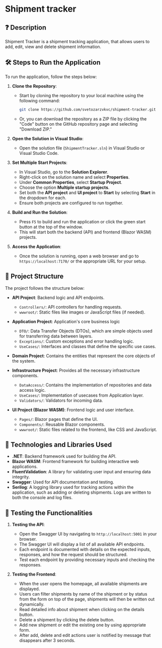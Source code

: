 # Shipment tracker
## ❓ Description

Shipment Tracker is a shipment tracking application, that allows users to add, edit, view and delete shipment information.

## 🛠️ Steps to Run the Application

To run the application, follow the steps below:

1. **Clone the Repository**:
   - Start by cloning the repository to your local machine using the following command:
     ```bash
     git clone https://github.com/svetozarzvkvc/shipment-tracker.git
     ```
    - Or, you can download the repository as a ZIP file by clicking the "Code" button on the GitHub repository page and selecting "Download ZIP."

2. **Open the Solution in Visual Studio**:
   - Open the solution file (`ShipmentTracker.sln`) in Visual Studio or Visual Studio Code.

3. **Set Multiple Start Projects**:
   - In Visual Studio, go to the **Solution Explorer**.
   - Right-click on the solution name and select **Properties**.
   - Under **Common Properties**, select **Startup Project**.
   - Choose the option **Multiple startup projects**.
   - Set both the **API project** and **UI project** to **Start** by selecting **Start** in the dropdown for each.
   - Ensure both projects are configured to run together.

4. **Build and Run the Solution**:
   - Press `F5` to build and run the application or click the green start button at the top of the window.
   - This will start both the backend (API) and frontend (Blazor WASM) projects.

5. **Access the Application**:
   - Once the solution is running, open a web browser and go to `https://localhost:7170/` or the appropriate URL for your setup.

## 📂 Project Structure

The project follows the structure below:

- **API Project**: Backend logic and API endpoints.
  - `Controllers/`: API controllers for handling requests.
  - `wwwroot/`: Static files like images or JavaScript files (if needed).

- **Application Project**: Application's core business logic
  - `DTO/`: Data Transfer Objects (DTOs), which are simple objects used for transferring data between layers.
  - `Exceptions/`: Custom exceptions and error handling logic.
  - `UseCases/`: Interfaces and classes that define the specific use cases.

- **Domain Project**: Contains the entities that represent the core objects of the system.

- **Infrastructure Project**: Provides all the necessary infrastructure components.
  - `DataAccess/`: Contains the implementation of repositories and data access logic.
  - `UseCases/`: Implementation of usecases from Application layer.
  - `Validators/`: Validators for incoming data.

- **UI Project (Blazor WASM)**: Frontend logic and user interface.
  - `Pages/`: Blazor pages that define the UI.
  - `Components/`: Reusable Blazor components.
  - `wwwroot/`: Static files related to the frontend, like CSS and JavaScript.

## 🌟 Technologies and Libraries Used

- **.NET**: Backend framework used for building the API.
- **Blazor WASM**: Frontend framework for building interactive web applications.
- **FluentValidation**: A library for validating user input and ensuring data integrity.
- **Swagger**: Used for API documentation and testing.
- **Serilog**: A logging library used for tracking actions within the application, such as adding or deleting shipments. Logs are written to both the console and log files.

## 🧪 Testing the Functionalities

1. **Testing the API**:
   - Open the Swagger UI by navigating to `http://localhost:5001` in your browser.
   - The Swagger UI will display a list of all available API endpoints.
   - Each endpoint is documented with details on the expected inputs, responses, and how the request should be structured.
   - Test each endpoint by providing necessary inputs and checking the responses.

2. **Testing the Frontend**:
   - When the user opens the homepage, all available shipments are displayed.
   - Users can filter shipments by name of the shipment or by status from the form on top of the page, shipments will then be written out dynamically.
   - Read detailed info about shipment when clicking on the details button.
   - Delete a shipment by clicking the delete button.
   - Add new shipment or edit the existing one by using appropriate form.
   - After add, delete and edit actions user is notified by message that disappears after 3 seconds.

